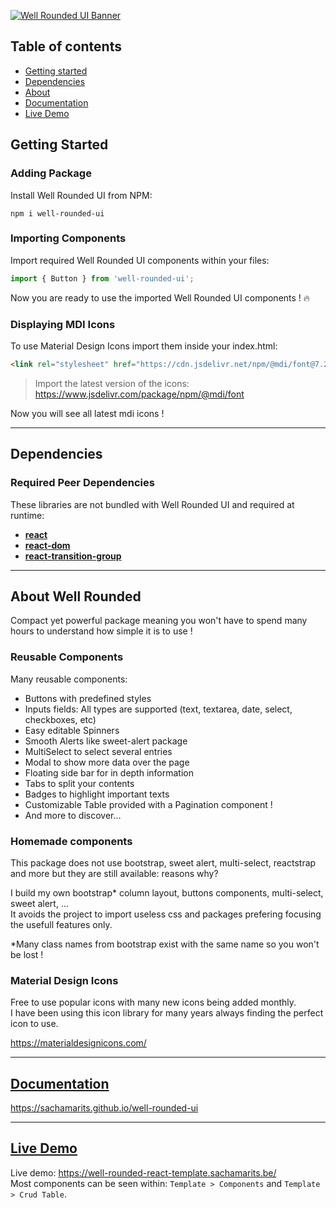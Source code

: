 [![Well Rounded UI Banner](https://i.postimg.cc/dVjkGvFK/Well-Rounded-Ui-Banner.png)](https://github.com/SachaMarits/well-rounded-ui)

## Table of contents

- [Getting started](#getting-started)
- [Dependencies](#dependencies)
- [About](#about-well-rounded)
- [Documentation](#documentation)
- [Live Demo](#live-demo)

## Getting Started

### Adding Package

Install Well Rounded UI from NPM:

```
npm i well-rounded-ui
```

### Importing Components

Import required Well Rounded UI components within your files:

```jsx
import { Button } from 'well-rounded-ui';
```

Now you are ready to use the imported Well Rounded UI components ! 🔥

### Displaying MDI Icons

To use Material Design Icons import them inside your index.html:
```html
<link rel="stylesheet" href="https://cdn.jsdelivr.net/npm/@mdi/font@7.2.96/css/materialdesignicons.min.css">
```
> Import the latest version of the icons: https://www.jsdelivr.com/package/npm/@mdi/font

Now you will see all latest mdi icons !

---

## Dependencies

### Required Peer Dependencies

These libraries are not bundled with Well Rounded UI and required at runtime:

  * [**react**](https://www.npmjs.com/package/react)
  * [**react-dom**](https://www.npmjs.com/package/react-dom)
  * [**react-transition-group**](https://www.npmjs.com/package/react-transition-group)

---

## About Well Rounded

Compact yet powerful package meaning you won't have to spend many hours to understand how simple it is to use !

### Reusable Components

Many reusable components:
* Buttons with predefined styles
* Inputs fields: All types are supported (text, textarea, date, select, checkboxes, etc)
* Easy editable Spinners
* Smooth Alerts like sweet-alert package
* MultiSelect to select several entries
* Modal to show more data over the page
* Floating side bar for in depth information
* Tabs to split your contents
* Badges to highlight important texts
* Customizable Table provided with a Pagination component ! 
* And more to discover...

### Homemade components

This package does not use bootstrap, sweet alert, multi-select, reactstrap and more but they are still available: reasons why?

I build my own bootstrap* column layout, buttons components, multi-select, sweet alert, ... <br />
It avoids the project to import useless css and packages prefering focusing the usefull features only.

*Many class names from bootstrap exist with the same name so you won't be lost ! 

### Material Design Icons

Free to use popular icons with many new icons being added monthly. <br />
I have been using this icon library for many years always finding the perfect icon to use.

https://materialdesignicons.com/

---

## [Documentation](https://sachamarits.github.io/well-rounded-ui)

https://sachamarits.github.io/well-rounded-ui

---

## [Live Demo](https://well-rounded-react-template.sachamarits.be/)

Live demo: https://well-rounded-react-template.sachamarits.be/ <br/>
Most components can be seen within: `Template > Components` and `Template > Crud Table`.